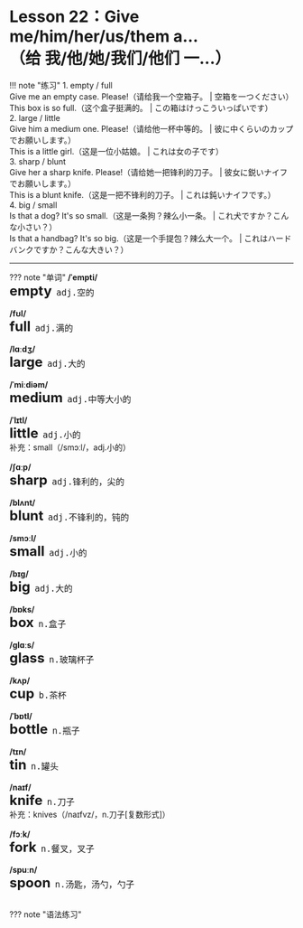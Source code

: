 # Lesson 22：Give me/him/her/us/them a...<br>（给 我/他/她/我们/他们 一...）


!!! note "练习"
    1. empty / full<br>
    Give me an empty case. Please!（请给我一个空箱子。 | 空箱を一つください）<br>
    This box is so full.（这个盒子挺满的。 | この箱はけっこういっぱいです）<br>
    2. large / little <br>
    Give him a medium one. Please!（请给他一杯中等的。 | 彼に中くらいのカップでお願いします。）<br>
    This is a little girl.（这是一位小姑娘。 | これは女の子です）<br>
    3. sharp / blunt<br>
    Give her a sharp knife. Please!（请给她一把锋利的刀子。 | 彼女に鋭いナイフでお願いします。）<br>
    This is a blunt knife.（这是一把不锋利的刀子。 | これは鈍いナイフです。）<br>
    4. big / small<br>
    Is that a dog? It's so small.（这是一条狗？辣么小一条。 | これ犬ですか？こんな小さい？）<br>
    Is that a handbag? It's so big.（这是一个手提包？辣么大一个。 | これはハードバンクですか？こんな大きい？）<br>


---
??? note "单词"
    **/ˈempti/**<br>
    <font size=5>**empty**</font>&nbsp;&nbsp;<font size=4>`adj.空的`</font><br>
    <br>
    **/fʊl/**<br>
    <font size=5>**full**</font>&nbsp;&nbsp;<font size=4>`adj.满的`</font><br>
    <br>
    **/lɑːdʒ/**<br>
    <font size=5>**large**</font>&nbsp;&nbsp;<font size=4>`adj.大的`</font><br>
    <br>
    **/ˈmiːdiəm/**<br>
    <font size=5>**medium**</font>&nbsp;&nbsp;<font size=4>`adj.中等大小的`</font><br>
    <br>
    **/ˈlɪtl/**<br>
    <font size=5>**little**</font>&nbsp;&nbsp;<font size=4>`adj.小的`</font><br>
    补充：small（/smɔːl/，adj.小的）<br>
    <br>
    **/ʃɑːp/**<br>
    <font size=5>**sharp**</font>&nbsp;&nbsp;<font size=4>`adj.锋利的，尖的`</font><br>
    <br>
    **/blʌnt/**<br>
    <font size=5>**blunt**</font>&nbsp;&nbsp;<font size=4>`adj.不锋利的，钝的`</font><br>
    <br>
    **/smɔːl/**<br>
    <font size=5>**small**</font>&nbsp;&nbsp;<font size=4>`adj.小的`</font><br>
    <br>
    **/bɪɡ/**<br>
    <font size=5>**big**</font>&nbsp;&nbsp;<font size=4>`adj.大的`</font><br>
    <br>
    **/bɒks/**<br>
    <font size=5>**box**</font>&nbsp;&nbsp;<font size=4>`n.盒子`</font><br>
    <br>
    **/ɡlɑːs/**<br>
    <font size=5>**glass**</font>&nbsp;&nbsp;<font size=4>`n.玻璃杯子`</font><br>
    <br>
    **/kʌp/**<br>
    <font size=5>**cup**</font>&nbsp;&nbsp;<font size=4>`b.茶杯`</font><br>
    <br>
    **/ˈbɒtl/**<br>
    <font size=5>**bottle**</font>&nbsp;&nbsp;<font size=4>`n.瓶子`</font><br>
    <br>
    **/tɪn/**<br>
    <font size=5>**tin**</font>&nbsp;&nbsp;<font size=4>`n.罐头`</font><br>
    <br>
    **/naɪf/**<br>
    <font size=5>**knife**</font>&nbsp;&nbsp;<font size=4>`n.刀子`</font><br>
    补充：knives（/naɪfvz/，n.刀子[复数形式]）<br><br>
    **/fɔːk/**<br>
    <font size=5>**fork**</font>&nbsp;&nbsp;<font size=4>`n.餐叉，叉子`</font><br>
    <br>
    **/spuːn/**<br>
    <font size=5>**spoon**</font>&nbsp;&nbsp;<font size=4>`n.汤匙，汤勺，勺子`</font><br>
    <br>


??? note "语法练习"



